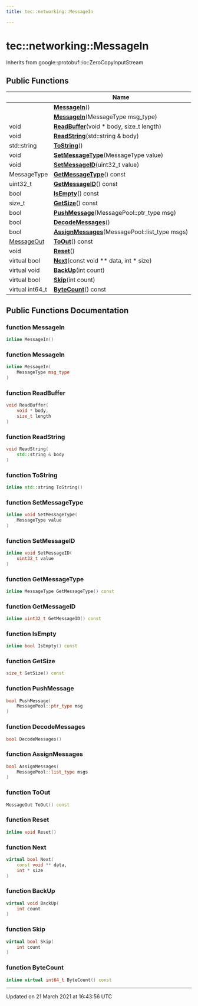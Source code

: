 ```yaml
---
title: tec::networking::MessageIn

---
```


# tec::networking::MessageIn



Inherits from google::protobuf::io::ZeroCopyInputStream

## Public Functions

|                | Name           |
| -------------- | -------------- |
| | **[MessageIn](/engine/Classes/classtec_1_1networking_1_1_message_in/#function-messagein)**() |
| | **[MessageIn](/engine/Classes/classtec_1_1networking_1_1_message_in/#function-messagein)**(MessageType msg_type) |
| void | **[ReadBuffer](/engine/Classes/classtec_1_1networking_1_1_message_in/#function-readbuffer)**(void * body, size_t length) |
| void | **[ReadString](/engine/Classes/classtec_1_1networking_1_1_message_in/#function-readstring)**(std::string & body) |
| std::string | **[ToString](/engine/Classes/classtec_1_1networking_1_1_message_in/#function-tostring)**() |
| void | **[SetMessageType](/engine/Classes/classtec_1_1networking_1_1_message_in/#function-setmessagetype)**(MessageType value) |
| void | **[SetMessageID](/engine/Classes/classtec_1_1networking_1_1_message_in/#function-setmessageid)**(uint32_t value) |
| MessageType | **[GetMessageType](/engine/Classes/classtec_1_1networking_1_1_message_in/#function-getmessagetype)**() const |
| uint32_t | **[GetMessageID](/engine/Classes/classtec_1_1networking_1_1_message_in/#function-getmessageid)**() const |
| bool | **[IsEmpty](/engine/Classes/classtec_1_1networking_1_1_message_in/#function-isempty)**() const |
| size_t | **[GetSize](/engine/Classes/classtec_1_1networking_1_1_message_in/#function-getsize)**() const |
| bool | **[PushMessage](/engine/Classes/classtec_1_1networking_1_1_message_in/#function-pushmessage)**(MessagePool::ptr_type msg) |
| bool | **[DecodeMessages](/engine/Classes/classtec_1_1networking_1_1_message_in/#function-decodemessages)**() |
| bool | **[AssignMessages](/engine/Classes/classtec_1_1networking_1_1_message_in/#function-assignmessages)**(MessagePool::list_type msgs) |
| [MessageOut](/engine/Classes/classtec_1_1networking_1_1_message_out/) | **[ToOut](/engine/Classes/classtec_1_1networking_1_1_message_in/#function-toout)**() const |
| void | **[Reset](/engine/Classes/classtec_1_1networking_1_1_message_in/#function-reset)**() |
| virtual bool | **[Next](/engine/Classes/classtec_1_1networking_1_1_message_in/#function-next)**(const void ** data, int * size) |
| virtual void | **[BackUp](/engine/Classes/classtec_1_1networking_1_1_message_in/#function-backup)**(int count) |
| virtual bool | **[Skip](/engine/Classes/classtec_1_1networking_1_1_message_in/#function-skip)**(int count) |
| virtual int64_t | **[ByteCount](/engine/Classes/classtec_1_1networking_1_1_message_in/#function-bytecount)**() const |

## Public Functions Documentation

### function MessageIn

```cpp
inline MessageIn()
```


### function MessageIn

```cpp
inline MessageIn(
    MessageType msg_type
)
```


### function ReadBuffer

```cpp
void ReadBuffer(
    void * body,
    size_t length
)
```


### function ReadString

```cpp
void ReadString(
    std::string & body
)
```


### function ToString

```cpp
inline std::string ToString()
```


### function SetMessageType

```cpp
inline void SetMessageType(
    MessageType value
)
```


### function SetMessageID

```cpp
inline void SetMessageID(
    uint32_t value
)
```


### function GetMessageType

```cpp
inline MessageType GetMessageType() const
```


### function GetMessageID

```cpp
inline uint32_t GetMessageID() const
```


### function IsEmpty

```cpp
inline bool IsEmpty() const
```


### function GetSize

```cpp
size_t GetSize() const
```


### function PushMessage

```cpp
bool PushMessage(
    MessagePool::ptr_type msg
)
```


### function DecodeMessages

```cpp
bool DecodeMessages()
```


### function AssignMessages

```cpp
bool AssignMessages(
    MessagePool::list_type msgs
)
```


### function ToOut

```cpp
MessageOut ToOut() const
```


### function Reset

```cpp
inline void Reset()
```


### function Next

```cpp
virtual bool Next(
    const void ** data,
    int * size
)
```


### function BackUp

```cpp
virtual void BackUp(
    int count
)
```


### function Skip

```cpp
virtual bool Skip(
    int count
)
```


### function ByteCount

```cpp
inline virtual int64_t ByteCount() const
```


-------------------------------

Updated on 21 March 2021 at 16:43:56 UTC